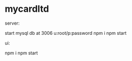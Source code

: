 # mycardltd

server:

start mysql db at 3006 u:root/p:password
npm i
npm start

ui:

npm i
npm start
